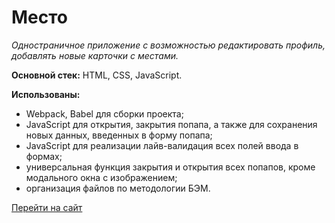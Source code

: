 # Место
_Одностраничное приложение с возможностью редактировать профиль, добавлять новые карточки с местами._

**Основной стек:** HTML, CSS, JavaScript.

**Использованы:**
* Webpack, Babel для сборки проекта;
* JavaScript для открытия, закрытия попапа, а также для сохранения новых данных, введенных в форму попапа;
* JavaScript для реализации лайв-валидация всех полей ввода в формах;
* универсальная функция закрытия и открытия всех попапов, кроме модального окна с изображением;
* организация файлов по методологии БЭМ.

[Перейти на сайт](https://nadineplatonova.github.io/mesto)